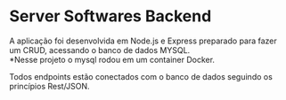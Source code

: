 # Server Softwares Backend



A aplicação foi desenvolvida em Node.js e Express preparado para fazer um CRUD, acessando o banco de dados MYSQL.  
*Nesse projeto o mysql rodou em um container Docker.

Todos endpoints estão conectados com o banco de dados seguindo os princípios Rest/JSON.
